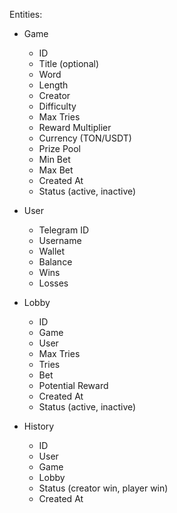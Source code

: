 Entities:

- Game
  - ID
  - Title (optional)
  - Word
  - Length
  - Creator
  - Difficulty
  - Max Tries
  - Reward Multiplier
  - Currency (TON/USDT)
  - Prize Pool
  - Min Bet
  - Max Bet
  - Created At
  - Status (active, inactive)

- User
  - Telegram ID
  - Username
  - Wallet
  - Balance
  - Wins
  - Losses

- Lobby
  - ID
  - Game
  - User
  - Max Tries
  - Tries
  - Bet
  - Potential Reward
  - Created At
  - Status (active, inactive)

- History
  - ID
  - User
  - Game
  - Lobby
  - Status (creator win, player win)
  - Created At
